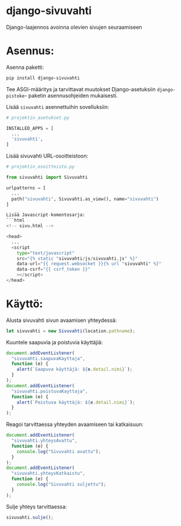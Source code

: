 # django-sivuvahti

Django-laajennos avoinna olevien sivujen seuraamiseen


Asennus:
=======

Asenna paketti:

```bash
pip install django-sivuvahti
```

Tee ASGI-määritys ja tarvittavat muutokset Django-asetuksiin `django-pistoke`-
paketin asennusohjeiden mukaisesti.

Lisää `sivuvahti` asennettuihin sovelluksiin:
```python
# projektin_asetukset.py

INSTALLED_APPS = [
  ...
  'sivuvahti',
]
```

Lisää sivuvahti URL-osoitteistoon:
```python
# projektin_osoitteisto.py

from sivuvahti import Sivuvahti

urlpatterns = [
  ...
  path("sivuvahti", Sivuvahti.as_view(), name="sivuvahti")
]

Lisää Javascript-komentosarja:
```html
<!-- sivu.html -->

<head>
  ...
  <script
    type="text/javascript"
    src="{% static "sivuvahti/js/sivuvahti.js" %}"
    data-url="{{ request.websocket }}{% url "sivuvahti" %}"
    data-csrf="{{ csrf_token }}"
    ></script>
</head>
```


Käyttö:
======

Alusta sivuvahti sivun avaamisen yhteydessä:
```javascript
let sivuvahti = new Sivuvahti(location.pathname);
```

Kuuntele saapuvia ja poistuvia käyttäjiä:
```javascript
document.addEventListener(
  "sivuvahti.saapuvaKayttaja",
  function (e) {
    alert(`Saapuva käyttäjä: ${e.detail.nimi}`);
  }
);
document.addEventListener(
  "sivuvahti.poistuvaKayttaja",
  function (e) {
    alert(`Poistuva käyttäjä: ${e.detail.nimi}`);
  }
);
```

Reagoi tarvittaessa yhteyden avaamiseen tai katkaisuun:
```javascript
document.addEventListener(
  "sivuvahti.yhteysAvattu",
  function (e) {
    console.log("Sivuvahti avattu");
  }
);
document.addEventListener(
  "sivuvahti.yhteysKatkaistu",
  function (e) {
    console.log("Sivuvahti suljettu");
  }
);
```

Sulje yhteys tarvittaessa:
```javascript
sivuvahti.sulje();
```

